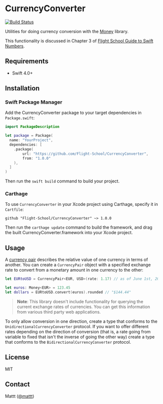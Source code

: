 # CurrencyConverter

[![Build Status][build status badge]][build status]

Utilities for doing currency conversion with the
[Money](https://github.com/flight-school/money) library.

This functionality is discussed in Chapter 3 of
[Flight School Guide to Swift Numbers](https://flight.school/books/numbers).

## Requirements

- Swift 4.0+

## Installation

### Swift Package Manager

Add the CurrencyConverter package to your target dependencies in `Package.swift`:

```swift
import PackageDescription

let package = Package(
  name: "YourProject",
  dependencies: [
    .package(
        url: "https://github.com/Flight-School/CurrencyConverter",
        from: "1.0.0"
    ),
  ]
)
```

Then run the `swift build` command to build your project.

### Carthage

To use `CurrencyConverter` in your Xcode project using Carthage,
specify it in `Cartfile`:

```
github "Flight-School/CurrencyConverter" ~> 1.0.0
```

Then run the `carthage update` command to build the framework,
and drag the built CurrencyConverter.framework into your Xcode project.

## Usage

A [currency pair](https://en.wikipedia.org/wiki/Currency_pair)
describes the relative value of one currency in terms of another.
You can create a `CurrencyPair` object with a specified exchange rate
to convert from a monetary amount in one currency to the other:

```swift
let EURtoUSD = CurrencyPair<EUR, USD>(rate: 1.17) // as of June 1st, 2018

let euros: Money<EUR> = 123.45
let dollars = EURtoUSD.convert(euros).rounded // "$144.44"
```

> **Note**: This library doesn't include functionality
> for querying the current exchange rates of currencies.
> You can get this information from various third party web applications.

To only allow conversion in one direction,
create a type that conforms to the `UnidirectionalCurrencyConverter` protocol.
If you want to offer different rates depending on the direction of conversion
(that is, a rate going from variable to fixed
that isn't the inverse of going the other way)
create a type that conforms to the `BidirectionalCurrencyConverter` protocol.

## License

MIT

## Contact

Mattt ([@mattt](https://twitter.com/mattt))

[build status]: https://travis-ci.org/Flight-School/CurrencyConverter
[build status badge]: https://api.travis-ci.com/Flight-School/CurrencyConverter.svg?branch=master
